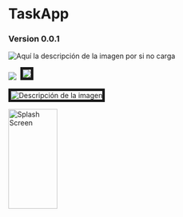 # TaskApp

### Version 0.0.1

![Aquí la descripción de la imagen por si no carga](https://github.com/JorgeAgulloM/TaskApp/blob/main/Design/Version_0.0.1/Light_Mode.png)

<kbd>
  <img src="https://github.com/JorgeAgulloM/TaskApp/blob/main/Design/Version_0.0.1/Light_Mode.png" />
</kbd>

<img src="https://github.com/JorgeAgulloM/TaskApp/blob/main/Design/Version_0.0.1/Light_Mode.png" border="5px solid red"/>


<image
  src="https://github.com/JorgeAgulloM/TaskApp/blob/main/Design/Version_0.0.1/Light_Mode.png"
  border="5px solid red"
  alt="Descripción de la imagen"
  caption="Leyenda de la imagen">

<img src="https://github.com/JorgeAgulloM/TaskApp/blob/main/Design/Version_0.0.1/Light_Mode.png" alt="Splash Screen" width="98" height="200" />